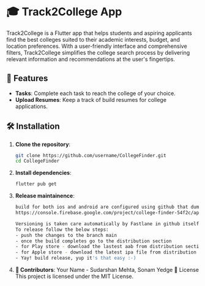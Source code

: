 # 🎓 Track2College App

Track2College is a Flutter app that helps students and aspiring applicants find the best colleges suited to their academic interests, budget, and location preferences. With a user-friendly interface and comprehensive filters, Track2College simplifies the college search process by delivering relevant information and recommendations at the user's fingertips.

## 🚀 Features

- **Tasks**: Complete each task to reach the college of your choice.
- **Upload Resumes**: Keep a track of build resumes for college applications.

## 🛠️ Installation

1. **Clone the repository**:
   ```bash
   git clone https://github.com/username/CollegeFinder.git
   cd CollegeFinder

2. **Install dependencies**:
   ```bash
   flutter pub get
3. **Release maintainence**:
   ```bash
   build for both ios and android are configured using github that dumps both the ios and android build to firebase distribution
   https://console.firebase.google.com/project/college-finder-54f2c/appdistribution/app/android:com.frugal.CollegeFinder/releases

   Versioning is taken care automatically by Fastlane in github itself
   To release follow the below steps:
   - push the changes to the branch main
   - once the build completes go to the distribution section
   - for Play store - download the lastest aab from distribution section and upload directly on playstore after logging in to the dev account
   - for Apple store - download the latest ipa file from distribution section and upload using TRANSPORTER app using mac after logging in to the dev account
   - Yay! build release, yup it's that easy :-)
   
4. **👥 Contributors**: 
   Your Name - Sudarshan Mehta, Sonam Yedge
📜 License
   This project is licensed under the MIT License.
